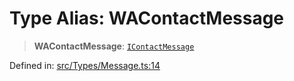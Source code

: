 # Type Alias: WAContactMessage

> **WAContactMessage**: [`IContactMessage`](../namespaces/proto/namespaces/Message/interfaces/IContactMessage.md)

Defined in: [src/Types/Message.ts:14](https://github.com/WhiskeySockets/Baileys/blob/2fdabb7f387029b680a2c5e056c7022c25b0f110/src/Types/Message.ts#L14)

